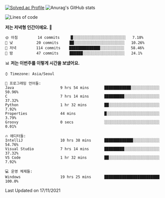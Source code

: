 

<!--
**PungwonLee/PungwonLee** is a ✨ _special_ ✨ repository because its `README.md` (this file) appears on your GitHub profile.

Here are some ideas to get you started:

- 🔭 I’m currently working on ...
- 🌱 I’m currently learning ...
- 👯 I’m looking to collaborate on ...
- 🤔 I’m looking for help with ...
- 💬 Ask me about ...
- 📫 How to reach me: ...
- 😄 Pronouns: ...
- ⚡ Fun fact: ...
-->
[![Solved.ac Profile](http://mazassumnida.wtf/api/v2/generate_badge?boj=vnddnjs00)](https://solved.ac/vnddnjs00/)
![Anurag's GitHub stats](https://github-readme-stats.vercel.app/api?username=PungwonLee&show_icons=true&theme=radical)
<!--START_SECTION:waka-->
![Lines of code](https://img.shields.io/badge/%EC%A0%80%EB%8A%94%20%EC%97%AC%ED%83%9C%EA%B9%8C%EC%A7%80%20-80418%20%EC%A4%84%EC%9D%98%20%EC%BD%94%EB%93%9C%EB%A5%BC%20%EC%9E%91%EC%84%B1%ED%96%88%EC%96%B4%EC%9A%94.-blue)

**저는 저녁형 인간이에요. 🦉** 

```text
🌞 아침         14 commits     █░░░░░░░░░░░░░░░░░░░░░░░░   7.18% 
🌆 낮　         20 commits     ██░░░░░░░░░░░░░░░░░░░░░░░   10.26% 
🌃 저녁         114 commits    ██████████████░░░░░░░░░░░   58.46% 
🌙 밤　         47 commits     ██████░░░░░░░░░░░░░░░░░░░   24.1%

```


📊 **저는 이번주를 이렇게 시간을 보냈어요.** 

```text
⌚︎ Timezone: Asia/Seoul

💬 프로그래밍 언어들: 
Java                     9 hrs 54 mins       ████████████░░░░░░░░░░░░░   50.96% 
C                        7 hrs 14 mins       █████████░░░░░░░░░░░░░░░░   37.32% 
Python                   1 hr 32 mins        ██░░░░░░░░░░░░░░░░░░░░░░░   7.92% 
Properties               44 mins             █░░░░░░░░░░░░░░░░░░░░░░░░   3.79% 
Groovy                   0 secs              ░░░░░░░░░░░░░░░░░░░░░░░░░   0.01%

🔥 에디터들: 
IntelliJ                 10 hrs 38 mins      █████████████░░░░░░░░░░░░   54.76% 
Visual Studio            7 hrs 14 mins       █████████░░░░░░░░░░░░░░░░   37.32% 
VS Code                  1 hr 32 mins        ██░░░░░░░░░░░░░░░░░░░░░░░   7.92%

💻 운영 체제들: 
Windows                  19 hrs 25 mins      █████████████████████████   100.0%

```


 Last Updated on 17/11/2021
<!--END_SECTION:waka-->
